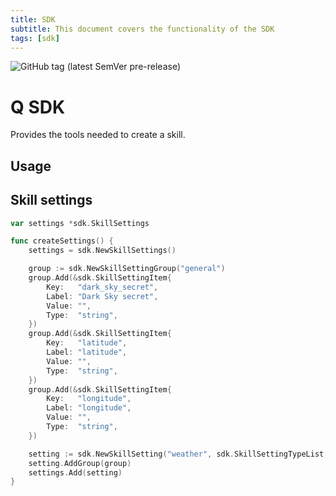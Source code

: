 ```yaml
---
title: SDK
subtitle: This document covers the functionality of the SDK
tags: [sdk]
---
```


![GitHub tag (latest SemVer pre-release)](https://img.shields.io/github/v/tag/q-assistant/sdk?include_prereleases&sort=semver&style=for-the-badge)

# Q SDK
Provides the tools needed to create a skill. 

## Usage

## Skill settings

```go
var settings *sdk.SkillSettings

func createSettings() {
	settings = sdk.NewSkillSettings()

	group := sdk.NewSkillSettingGroup("general")
	group.Add(&sdk.SkillSettingItem{
		Key:   "dark_sky_secret",
		Label: "Dark Sky secret",
		Value: "",
		Type:  "string",
	})
	group.Add(&sdk.SkillSettingItem{
		Key:   "latitude",
		Label: "latitude",
		Value: "",
		Type:  "string",
	})
	group.Add(&sdk.SkillSettingItem{
		Key:   "longitude",
		Label: "longitude",
		Value: "",
		Type:  "string",
	})

	setting := sdk.NewSkillSetting("weather", sdk.SkillSettingTypeList, false)
	setting.AddGroup(group)
	settings.Add(setting)
}
```